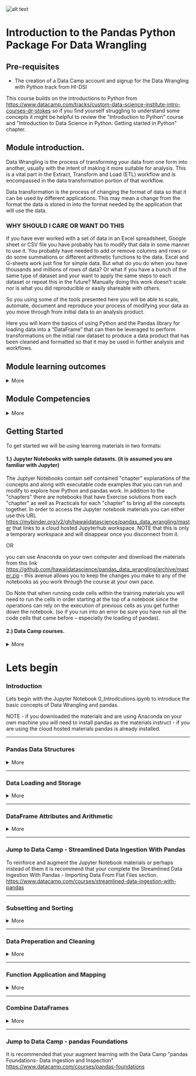 
![alt text](https://github.com/hawaiidatascience/pandas_data_wrangling/raw/master/images/hidsi-header.png "Hawaii Data Science Institute")
# Introduction to the Pandas Python Package For Data Wrangling


## Pre-requisites

* The creation of a Data Camp account and signup for the Data Wrangling with Python track from HI-DSI

This course builds on the introductions to Python from <https://www.datacamp.com/tracks/custom-data-science-institute-intro-courses-dr-stokes> so if you find yourself struggling to understand some concepts it might be helpful to review the "Introduction to Python" course and "Introduction to Data Science in Python: Getting started in Python" chapter.

## Module introduction.

Data Wrangling is the process of transforming your data from one form into another, usually with the intent of making it more suitable for analysis.  This is a vital part in the Extract, Transform and Load (ETL) workflow and is encompassed in the data transformation portion of that workflow.

Data transformation is the process of changing the format of data so that it can be used by different applications. This may mean a change from the format the data is stored in into the format needed by the application that will use the data.

### WHY SHOULD I CARE OR WANT DO THIS

If you have ever worked with a set of data in an Excel spreadsheet, Google sheet or CSV file you have probably has to modify that data in some manner to use it.  You probably have needed to add or remove columns and rows or do some summations or different arithmetic functions to the data.  Excel and G-sheets work just fine for simple data.  But what do you do when you have thousands and millions of rows of data?  Or what if you have a bunch of the same type of dataset and your want to apply the same steps to each dataset or repeat this in the future?  Manually doing this work doesn't scale nor is what you did reproducible or easily shareable with others.

So you using some of the tools presented here you will be able to scale, automate, document and reproduce your process of modifying your data as you move through from initial data to an analysis product.

Here you will learn the basics of using Python and the Pandas library for loading data into a “DataFrame” that can then be leveraged to perform transformations on the initial raw dataset to produce a data product that has been cleaned and formatted so that it may be used in further analysis and workflows.

## Module learning outcomes

<details><summary>More</summary>
<p>

4.0.  Understand what python libraries and modules are and how to load and use them, particularly the “pandas” library

4.1  Describe the “pandas” Series and DataFrame objects and perform loading plain text file data, handle missing data and writing data output to a file.

4.2  Describe pandas DataFrame attributes and methods and perform data subsetting and vectorized arithmetic operations on pandas DataFrames.

4.3  Perform data subsetting using boolean methods for pandas DataFrames, sorting of data by index or values and plot data as basic charts using the pyplot library.

4.4  Perform dataType inspection and modification on a pandas DataFrame, utilize string methods to manipulate text values, reindex a DataFrame and identify, filter and fill missing data.

4.5  Describe Global and Specific data processing and perform data splitting, grouping. aggregation,filtering and transformations.

4.6  Describe merging  DataFrames and Series using inner and outer-join functions and perform DataFrame concatenations and merges.

</p>
</details>

## Module Competencies

<details><summary>More</summary>
<p>

4.0  Use python the pandas python libraries and alias.

4.1  Read a text file using pandas and output a new file.

4.2  Subset data and execute vectorized arithmetic operations using pandas.

4.3  Subset and sort data by index or values and plot data with the pyplot library.

4.4  Manipulate string data values and identify, filter and fill missing data using pandas

4.5  Split, group, aggregate, filter and transform data using pandas.

4.6  Merge and concatenate data using pandas.

</p>
</details>

## Getting Started

To get started we will be using learning materials in two formats:

#### 1.) Jupyter Notebooks with sample datasets. (it is assumed you are familiar with Jupyter)
<p>

The Juptyer Notebooks contain self contained "chapter" explanations of the concepts and along with executable code examples that you can run and modify to explore how Python and pandas work. In addition to the "chapters" there are notebooks that have Exercise solutions from each "chapter" as well as Practicals for each "chapter" to bring all the concepts together.  In order to access the Jupyter notebook materials you can either use this URL <https://mybinder.org/v2/gh/hawaiidatascience/pandas_data_wrangling/master>  that links to a cloud hosted Jupyterhub workspace. NOTE that this is only a temporary workspace and will disappear once you disconnect from it.

OR

you can use Anaconda on your own computer and download the materials from this link  <https://github.com/hawaiidatascience/pandas_data_wrangling/archive/master.zip> - this avenue allows you to keep the changes you make to any of the notebooks as you work through the course at your own pace.

Do Note that when running code cells within the training materials you will need to run the cells in order starting at the top of a notebook since the operations can rely on the execution of previous cells as you get further down the notebook.  (so if you run into an error be sure you have run all the code cells that came before – especially the loading of pandas).

</p>

#### 2.) Data Camp courses.

<details><summary>More</summary>
<p>

The Data Camp track that compliments the Jupyter Notebook materials is "Data Wrangling in Python" (<https://www.datacamp.com/tracks/custom-data-wrangling-in-python>).  This track has four course that cover the same materials as the Jupyter Notebooks with short videos, slides and small Exercises.

The Data Camp materials may be more remedial than the Jupyter Notebooks so try them both to see what works best for you.

</p>
</details>

# Lets begin

### Introduction
  
Lets begin with the Jupyter Notebook 0_Introdcutions.ipynb to introduce the basic concepts of Data Wrangling and pandas.  

NOTE - if you downloaded the materials and are using Anaconda on your own machine you will need to install pandas as the materials instruct - if you are using the cloud hosted materials pandas is already installed.

---

### Pandas Data Structures
<details><summary>More</summary>
<p>
  
Open 1_pandas_Data_structures.ipynb.
This chapter introduces the Python pandas modules and its primary data structures the “Series” and “DataFrame” and how to manipulate these data structures.  These concepts and skills are necessary to working with and analyzing tabular data and provide the foundation for everything else in this module.

#### Outcomes:
* Learn about the pandas Series and DataFrames concepts
* Understand the difference between pandas Series and DataFrames
* Learner will be able to: Create Series and DataFrames, Index Series and DataFrames, Access data within Series and DataFrames, Modify data within Series and DataFrames, Add and Modify columns and rows in Series and DataFrames

</p>
</details>

---

### Data Loading and Storage
<details><summary>More</summary>
<p> 
  
Open 2_Data_Loading_and_Storage.ipynb
This chapter introduces how to load plain text data files into pandas DataFrames and how to handle common data integrity issues such as missing values or ignore rows or columns with irrelevant information.  These skills are important as the first step in any data workflow is to
load the information in order to analyze or manipulate it later.

#### Outcomes:

* Learn how to transfer data from plain text files (.csv) to pandas DataFrames
* Understand what a plain text file is.
* Handle missing data in a DataFrame
* Skip loading undesired data from a file into a DataFrame
* Writing DataFrames to a text file

</p>
</details>

---

### DataFrame Attributes and Arithmetic

<details><summary>More</summary>
<p>
 
Open 3_DataFrame_Attributes_andArithmetic.ipynb.
It is crucial to have a deep understanding of your data in order to draw meaningful insights from it. In this chapter we will see how to use the built in functionalities of pandas to begin exploring and transforming data. This will help identify patterns or potential flaws in the dataset and hopefully inspire or even answer some interesting questions.

#### Outcomes:

* Learn how to use a pandas DataFrame attributes in order to understand more about a dataset
* Learn common pandas DataFrame methods to inspect the dataset to understand some basic properties such as (min,max,mean,sum..)
* Learn how to view subsets of a pandas DataFrames
* Learn how to perform vectorized arthimetic operations on pandas DataFrames

</p>
</details>

---

### Jump to Data Camp  - Streamlined Data Ingestion With Pandas

To reinforce and augment the Jupyter Notebook materials or perhaps instead of them it is recommend that your complete the Streamlined Data Ingestion With Pandas - Importing Data From Flat Files section. <https://www.datacamp.com/courses/streamlined-data-ingestion-with-pandas>

---

### Subsetting and Sorting

<details><summary>More</summary>
<p>
 
Open 4_Subsetting_and_Sorting.ipynb
This chapter covers the basics of subsetting data within a DataFrame and basic sorting.

#### Outcomes:
* Learn to subset data using comparison and boolean methods for a pandas DataFrame
* Learn how to sort data by index or value within a pandas DataFrame
* Learn how to plot data using pyplot for basic charting using data within a pandas DataFrame

</p>
</details>

---

### Data Preperation and Cleaning

<details><summary>More</summary>
<p>
 
Open 5_Data_Preparation_and_Cleaning.ipynb
This chapter covers the basic use case of needing to prepare or clean a set of data for further analysis using pandas.

#### Outcomes:
* Learn to inspect and modify dataTypes in a pandas DataFrame
* Learn how to utilize the pandas Series ‘string’ methods to manipulate string data
* Learn how to reindex a pandas DataFrame
* Learn how to handle missing data (identifying, filtering and filling)

</p>
</details>

---

### Function Application and Mapping

<details><summary>More</summary>
<p>
 
Open 6_Function_Application_and_Mapping.ipynb
What we will learn in this chapter might be some of the most important concepts and skills that we will cover in this entire course. We will be tying much of what we have learned in previous chapters together, and the practicality will become clear as you read and work through the exercises.
Function application and mapping simply refers to processing the entries of a DataFrame to better suite your needs.

#### Outcomes:
* Learn Global and Specific processing
* Learn to split and group data
* Learn to aggregate, filter and transform data

</p>
</details>

---

### Combine DataFrames

<details><summary>More</summary>
<p>

Open 7_Combining_DataFramews.ipynb
In this chapter we will learn about four different strategies for combining data sets and the methods `pandas` has implemented to support them. The strategies we will cover will be powerful enough to handle almost all of the types of combining you will need to do in practice.

#### Outcomes:
* Learn how to merge DataFrames and Series
* Understand how to use inner and outer join functions
* Learn how to concatenate DataFrames and understand the difference to merge.

</p>
</details>

---

### Jump to Data Camp - pandas Foundations

It is recommended that your augment learning with the Data Camp "pandas Foundations- Data Ingestion and Inspection"  <https://www.datacamp.com/courses/pandas-foundations>

